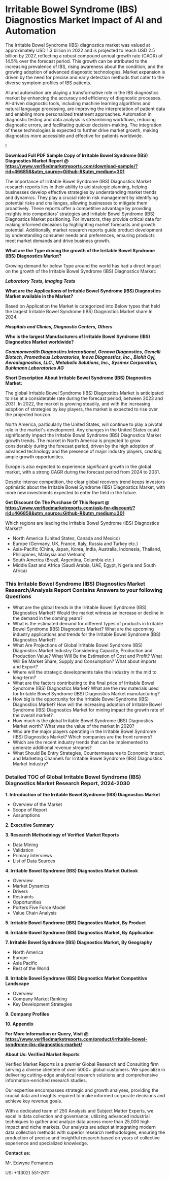 <meta name="title" content="Global Irritable Bowel Syndrome (IBS) Diagnostics Market Impact of AI and Automation"><meta name="description" content="The Irritable Bowel Syndrome (IBS) diagnostics market was valued at approximately USD 1.3 billion in 2022 and is projected to reach USD 2.5 billion by 2027, reflecting"><meta name="title" content="Irritable Bowel Syndrome (IBS) Diagnostics Market Size, Share, Scope, Trends, Growth, Opportunities, Analysis, Forecast"><h1>Irritable Bowel Syndrome (IBS) Diagnostics Market Impact of AI and Automation</h1><p>The Irritable Bowel Syndrome (IBS) diagnostics market was valued at approximately USD 1.3 billion in 2022 and is projected to reach USD 2.5 billion by 2027, reflecting a robust compound annual growth rate (CAGR) of 14.5% over the forecast period. This growth can be attributed to the increasing prevalence of IBS, rising awareness about the condition, and the growing adoption of advanced diagnostic technologies. Market expansion is driven by the need for precise and early detection methods that cater to the diverse symptom profiles of IBS patients.</p><p>AI and automation are playing a transformative role in the IBS diagnostics market by enhancing the accuracy and efficiency of diagnostic processes. AI-driven diagnostic tools, including machine learning algorithms and natural language processing, are improving the interpretation of patient data and enabling more personalized treatment approaches. Automation in diagnostic testing and data analysis is streamlining workflows, reducing diagnostic errors, and facilitating quicker decision-making. The integration of these technologies is expected to further drive market growth, making diagnostics more accessible and effective for patients worldwide.</p>t</p><p id="" class=""><strong>Download Full PDF Sample Copy of Irritable Bowel Syndrome (IBS) Diagnostics Market Report @ <a href="https://www.verifiedmarketreports.com/download-sample/?rid=466858&utm_source=Github-R&utm_medium=301" target="_blank">https://www.verifiedmarketreports.com/download-sample/?rid=466858&utm_source=Github-R&utm_medium=301</a></strong></p><p>The importance of&nbsp;Irritable Bowel Syndrome (IBS) Diagnostics Market research reports lies in their ability to aid strategic planning, helping businesses develop effective strategies by understanding market trends and dynamics. They play a crucial role in risk management by identifying potential risks and challenges, allowing businesses to mitigate them proactively. These reports offer a competitive advantage by providing insights into competitors' strategies and Irritable Bowel Syndrome (IBS) Diagnostics Market positioning. For investors, they provide critical data for making informed decisions by highlighting market forecasts and growth potential. Additionally, market research reports guide product development by understanding consumer needs and preferences, ensuring products meet market demands and drive business growth.</p><p><strong>What are the&nbsp;Type driving the growth of the Irritable Bowel Syndrome (IBS) Diagnostics Market?</strong></p><p id="" class="">Growing demand for below Type around the world has had a direct impact on the growth of the Irritable Bowel Syndrome (IBS) Diagnostics Market:</p><em><strong>Laboratory Tests, Imaging Tests</strong></em></p><strong>What are the&nbsp;Applications&nbsp;of Irritable Bowel Syndrome (IBS) Diagnostics Market available in the Market?</strong></p><p id="" class="">Based on Application the Market is categorized into Below types that held the largest Irritable Bowel Syndrome (IBS) Diagnostics Market share In 2024.</p><em><strong>Hospitals and Clinics, Diagnostic Centers, Others</strong></em></p><strong>Who is the largest Manufacturers of Irritable Bowel Syndrome (IBS) Diagnostics Market worldwide?</strong></p><p><em><strong>Commonwealth Diagnostics International, Genova Diagnostics, Gemelli Biotech, Prometheus Laboratories, Inova Diagnostics, Inc., Biohit Oyj, Aerodiagnostics, LLC., Metabolic Solutions, Inc., Sysmex Corporation, Buhlmann Laboratories AG</strong></em></p><p id="" class=""><strong>Short Description About Irritable Bowel Syndrome (IBS) Diagnostics Market:</strong></p><p>The global Irritable Bowel Syndrome (IBS) Diagnostics Market is anticipated to rise at a considerable rate during the forecast period, between 2023 and 2031. In 2022, the market is growing steadily, and with the increasing adoption of strategies by key players, the market is expected to rise over the projected horizon.</p><p>North America, particularly the United States, will continue to play a pivotal role in the market's development. Any changes in the United States could significantly impact the Irritable Bowel Syndrome (IBS) Diagnostics Market growth trends. The market in North America is projected to grow considerably during the forecast period, driven by the high adoption of advanced technology and the presence of major industry players, creating ample growth opportunities.</p><p>Europe is also expected to experience significant growth in the global market, with a strong CAGR during the forecast period from 2024 to 2031.</p><p>Despite intense competition, the clear global recovery trend keeps investors optimistic about the Irritable Bowel Syndrome (IBS) Diagnostics Market, with more new investments expected to enter the field in the future.</p><p id="" class=""><strong>Get Discount On The Purchase Of This Report @ <a href="https://www.verifiedmarketreports.com/ask-for-discount/?rid=466858&utm_source=Github-R&utm_medium=301" target="_blank">https://www.verifiedmarketreports.com/ask-for-discount/?rid=466858&utm_source=Github-R&utm_medium=301</a></strong></p>Which regions are leading the Irritable Bowel Syndrome (IBS) Diagnostics Market?</p><ul><li>North America (United States, Canada and Mexico)</li><li>Europe (Germany, UK, France, Italy, Russia and Turkey etc.)</li><li>Asia-Pacific (China, Japan, Korea, India, Australia, Indonesia, Thailand, Philippines, Malaysia and Vietnam)</li><li>South America (Brazil, Argentina, Columbia etc.)</li><li>Middle East and Africa (Saudi Arabia, UAE, Egypt, Nigeria and South Africa)</li></ul><h3 id="" class="">This Irritable Bowel Syndrome (IBS) Diagnostics Market Research/Analysis Report Contains Answers to your following Questions</h3><ul><li>What are the global trends in the Irritable Bowel Syndrome (IBS) Diagnostics Market? Would the market witness an increase or decline in the demand in the coming years?</li><li>What is the estimated demand for different types of products in Irritable Bowel Syndrome (IBS) Diagnostics Market? What are the upcoming industry applications and trends for the Irritable Bowel Syndrome (IBS) Diagnostics Market?</li><li>What Are Projections of Global Irritable Bowel Syndrome (IBS) Diagnostics Market Industry Considering Capacity, Production and Production Value? What Will Be the Estimation of Cost and Profit? What Will Be Market Share, Supply and Consumption? What about imports and Export?</li><li>Where will the strategic developments take the industry in the mid to long-term?</li><li>What are the factors contributing to the final price of Irritable Bowel Syndrome (IBS) Diagnostics Market? What are the raw materials used for Irritable Bowel Syndrome (IBS) Diagnostics Market manufacturing?</li><li>How big is the opportunity for the Irritable Bowel Syndrome (IBS) Diagnostics Market? How will the increasing adoption of Irritable Bowel Syndrome (IBS) Diagnostics Market for mining impact the growth rate of the overall market?</li><li>How much is the global Irritable Bowel Syndrome (IBS) Diagnostics Market worth? What was the value of the market In 2020?</li><li>Who are the major players operating in the Irritable Bowel Syndrome (IBS) Diagnostics Market? Which companies are the front runners?</li><li>Which are the recent industry trends that can be implemented to generate additional revenue streams?</li><li>What Should Be Entry Strategies, Countermeasures to Economic Impact, and Marketing Channels for Irritable Bowel Syndrome (IBS) Diagnostics Market Industry?</li></ul><h3 id="" class="">Detailed TOC of Global Irritable Bowel Syndrome (IBS) Diagnostics Market Research Report, 2024-2030</h3><p id="" class=""><strong>1. Introduction of the Irritable Bowel Syndrome (IBS) Diagnostics Market</strong></p><ul><li>Overview of the Market</li><li>Scope of Report</li><li>Assumptions</li></ul><p id="" class=""><strong>2. Executive Summary</strong></p><p id="" class=""><strong>3. Research Methodology of Verified Market Reports</strong></p><ul><li>Data Mining</li><li>Validation</li><li>Primary Interviews</li><li>List of Data Sources</li></ul><p id="" class=""><strong>4. Irritable Bowel Syndrome (IBS) Diagnostics Market Outlook</strong></p><ul><li>Overview</li><li>Market Dynamics</li><li>Drivers</li><li>Restraints</li><li>Opportunities</li><li>Porters Five Force Model</li><li>Value Chain Analysis</li></ul><p id="" class=""><strong>5. Irritable Bowel Syndrome (IBS) Diagnostics Market, By Product</strong></p><p id="" class=""><strong>6. Irritable Bowel Syndrome (IBS) Diagnostics Market, By Application</strong></p><p id="" class=""><strong>7. Irritable Bowel Syndrome (IBS) Diagnostics Market, By Geography</strong></p><ul><li>North America</li><li>Europe</li><li>Asia Pacific</li><li>Rest of the World</li></ul><p id="" class=""><strong>8. Irritable Bowel Syndrome (IBS) Diagnostics Market Competitive Landscape</strong></p><ul><li>Overview</li><li>Company Market Ranking</li><li>Key Development Strategies</li></ul><p id="" class=""><strong>9. Company Profiles</strong></p><p id="" class=""><strong>10. Appendix</strong></p><p id="" class=""><strong>For More Information or Query, Visit @ <a href="https://www.verifiedmarketreports.com/product/irritable-bowel-syndrome-ibs-diagnostics-market/" target="_blank">https://www.verifiedmarketreports.com/product/irritable-bowel-syndrome-ibs-diagnostics-market/</a></strong></p><p id="" class=""><strong>About Us: Verified Market Reports</strong></p><p id="" class="">Verified Market Reports is a premier Global Research and Consulting firm serving a diverse clientele of over 5000+ global customers. We specialize in delivering cutting-edge analytical research solutions and comprehensive information-enriched research studies.</p><p id="" class="">Our expertise encompasses strategic and growth analyses, providing the crucial data and insights required to make informed corporate decisions and achieve key revenue goals.</p><p id="" class="">With a dedicated team of 250 Analysts and Subject Matter Experts, we excel in data collection and governance, utilizing advanced industrial techniques to gather and analyze data across more than 25,000 high-impact and niche markets. Our analysts are adept at integrating modern data collection methods with superior research methodologies, ensuring the production of precise and insightful research based on years of collective experience and specialized knowledge.</p><p id="" class=""><strong>Contact us:</strong></p><p id="" class="">Mr. Edwyne Fernandes</p><p id="" class="">US: +1(302) 551-2611</p>